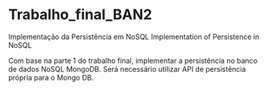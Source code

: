 # Trabalho_final_BAN2
Implementação da Persistência em NoSQL
Implementation of Persistence in NoSQL

Com base na parte 1 do trabalho final, implementar a persistência no banco de dados NoSQL MongoDB.
Será necessário utilizar API de persistência própria para o Mongo DB.
